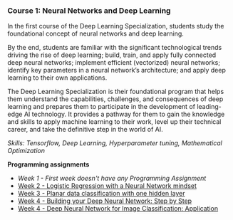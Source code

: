 ### Course 1: Neural Networks and Deep Learning
In the first course of the Deep Learning Specialization, students study the foundational concept of neural networks and deep learning.

By the end, students are familiar with the significant technological trends driving the rise of deep learning; build, train, and apply fully connected deep neural networks; implement efficient (vectorized) neural networks; identify key parameters in a neural network’s architecture; and apply deep learning to their own applications.

The Deep Learning Specialization is their foundational program that helps them understand the capabilities, challenges, and consequences of deep learning and prepares them to participate in the development of leading-edge AI technology. It provides a pathway for them to gain the knowledge and skills to apply machine learning to their work, level up their technical career, and take the definitive step in the world of AI.

*Skills: Tensorflow, Deep Learning, Hyperparameter tuning, Mathematical Optimization*

**Programming assignments**

-  *Week 1 - First week doesn't have any Programming Assignment*
-  [Week 2 - Logistic Regression with a Neural Network mindset](https://github.com/mrodriguezsanz/DeepLearningAI-DeepLearningSpecialization/blob/17994632a9cf6d0e6fc665b3d9f7eac21038113d/Course1/C1_W2_Logistic_Regression_with_a_Neural_Network_mindset.ipynb)
-  [Week 3 - Planar data classification with one hidden layer](https://github.com/mrodriguezsanz/DeepLearningAI-DeepLearningSpecialization/blob/17994632a9cf6d0e6fc665b3d9f7eac21038113d/Course1/C1_W3_Planar_data_classification_with_one_hidden_layer.ipynb)
-  [Week 4 - Building your Deep Neural Network: Step by Step](https://github.com/mrodriguezsanz/DeepLearningAI-DeepLearningSpecialization/blob/17994632a9cf6d0e6fc665b3d9f7eac21038113d/Course1/C1_W4_Building_your_Deep_Neural_Network_Step_by_Step.ipynb)
-  [Week 4 - Deep Neural Network for Image Classification: Application](https://github.com/mrodriguezsanz/DeepLearningAI-DeepLearningSpecialization/blob/17994632a9cf6d0e6fc665b3d9f7eac21038113d/Course1/C1_W4_Deep%20Neural%20Network%20-%20Application.ipynb)
